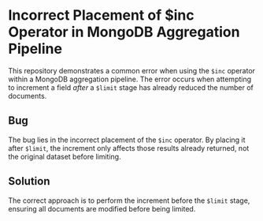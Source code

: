 # Incorrect Placement of $inc Operator in MongoDB Aggregation Pipeline

This repository demonstrates a common error when using the `$inc` operator within a MongoDB aggregation pipeline. The error occurs when attempting to increment a field *after* a `$limit` stage has already reduced the number of documents.

## Bug

The bug lies in the incorrect placement of the `$inc` operator.  By placing it after `$limit`, the increment only affects those results already returned, not the original dataset before limiting.

## Solution

The correct approach is to perform the increment before the `$limit` stage, ensuring all documents are modified before being limited.